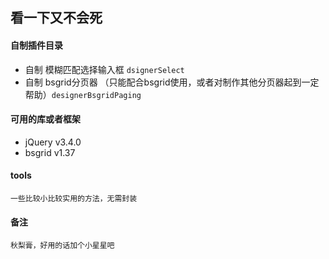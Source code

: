 ## 看一下又不会死

#### 自制插件目录

- 自制 模糊匹配选择输入框 `dsignerSelect`
- 自制 bsgrid分页器 （只能配合bsgrid使用，或者对制作其他分页器起到一定帮助）`designerBsgridPaging`


#### 可用的库或者框架

- jQuery v3.4.0
- bsgrid v1.37

#### tools

    一些比较小比较实用的方法，无需封装

#### 备注

    秋梨膏，好用的话加个小星星吧